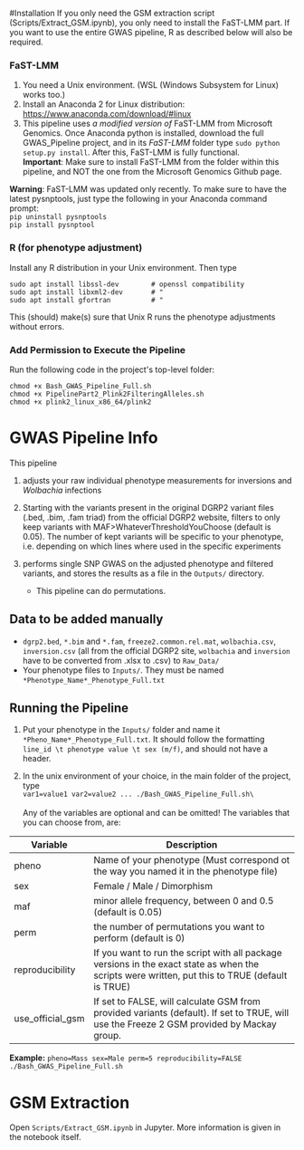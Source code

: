 #Installation
If you only need the GSM extraction script (Scripts/Extract_GSM.ipynb), you only need to install the FaST-LMM part. If you want to use the entire GWAS pipeline, R as described below will also be required.

### FaST-LMM

1. You need a Unix environment. (WSL (Windows Subsystem for Linux) works too.)
2. Install an Anaconda 2 for Linux distribution: https://www.anaconda.com/download/#linux
3. This pipeline uses *a modified version of* FaST-LMM from Microsoft Genomics. Once Anaconda python is installed, download the full GWAS_Pipeline project, and in its *FaST-LMM* folder type `sudo python setup.py install`. After this, FaST-LMM is fully functional.  
**Important**: Make sure to install FaST-LMM from the folder within this pipeline, and NOT the one from the Microsoft Genomics Github page.

**Warning**: FaST-LMM was updated only recently. To make sure to have the latest pysnptools, just type the following in your Anaconda command prompt:  
`pip uninstall pysnptools`  
`pip install pysnptool`

### R (for phenotype adjustment)
Install any R distribution in your Unix environment. Then type

```
sudo apt install libssl-dev        # openssl compatibility
sudo apt install libxml2-dev       # "
sudo apt install gfortran          # "  
```

This (should) make(s) sure that Unix R runs the phenotype adjustments without errors.

### Add Permission to Execute the Pipeline
Run the following code in the project's top-level folder:

```
chmod +x Bash_GWAS_Pipeline_Full.sh
chmod +x PipelinePart2_Plink2FilteringAlleles.sh
chmod +x plink2_linux_x86_64/plink2
```


# GWAS Pipeline Info

This pipeline

1) adjusts your raw individual phenotype measurements for inversions and *Wolbachia* infections
2) Starting with the variants present in the original DGRP2 variant files (.bed, .bim, .fam triad) from the official DGRP2 website, filters to only keep variants with MAF>WhateverThresholdYouChoose (default is 0.05). The number of kept variants will be specific to your phenotype, i.e. depending on which lines where used in the specific experiments
3) performs single SNP GWAS on the adjusted phenotype and filtered variants, and stores the results as a file in the `Outputs/` directory.

   * This pipeline can do permutations.

## Data to be added manually

* `dgrp2.bed`, `*.bim` and `*.fam`, `freeze2.common.rel.mat`, `wolbachia.csv`, `inversion.csv` (all from the official DGRP2 site, `wolbachia` and `inversion` have to be converted from .xlsx to .csv) to `Raw_Data/`
* Your phenotype files to `Inputs/`. They must be named `*Phenotype_Name*_Phenotype_Full.txt`

## Running the Pipeline

1) Put your phenotype in the `Inputs/` folder and name it `*Pheno_Name*_Phenotype_Full.txt`. It should follow the formatting `line_id \t phenotype value \t sex (m/f)`, and should not have a header.

2) In the unix environment of your choice, in the main folder of the project, type  
`var1=value1 var2=value2 ... ./Bash_GWAS_Pipeline_Full.sh\`  
<br/>  Any of the variables are optional and can be omitted! The variables that you can choose from, are:  

Variable | Description
-- | --
pheno | Name of your phenotype (Must correspond ot the way you named it in the phenotype file)
sex | Female / Male / Dimorphism
maf | minor allele frequency, between 0 and 0.5 (default is 0.05)
perm | the number of permutations you want to perform (default is 0)
reproducibility | If you want to run the script with all package versions in the exact state as when the scripts were written, put this to TRUE (default is TRUE)
use_official_gsm | If set to FALSE, will calculate GSM from provided variants (default). If set to TRUE, will use the Freeze 2 GSM provided by Mackay group.
  
**Example:** `pheno=Mass sex=Male perm=5 reproducibility=FALSE ./Bash_GWAS_Pipeline_Full.sh`

# GSM Extraction
Open `Scripts/Extract_GSM.ipynb` in Jupyter. More information is given in the notebook itself.
